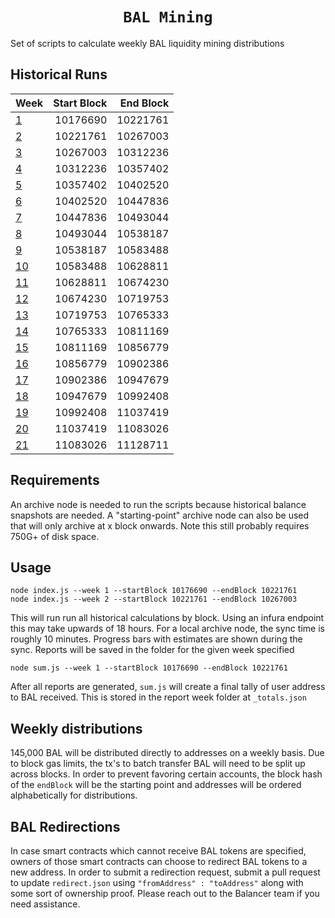 <h1 align=center><code>BAL Mining</code></h1>

Set of scripts to calculate weekly BAL liquidity mining distributions

## Historical Runs

| Week                           | Start Block | End Block |
| :----------------------------- | ----------: | --------: |
| [1](/reports/1/_totals.json)   |    10176690 |  10221761 |
| [2](/reports/2/_totals.json)   |    10221761 |  10267003 |
| [3](/reports/3/_totals.json)   |    10267003 |  10312236 |
| [4](/reports/4/_totals.json)   |    10312236 |  10357402 |
| [5](/reports/5/_totals.json)   |    10357402 |  10402520 |
| [6](/reports/6/_totals.json)   |    10402520 |  10447836 |
| [7](/reports/7/_totals.json)   |    10447836 |  10493044 |
| [8](/reports/8/_totals.json)   |    10493044 |  10538187 |
| [9](/reports/9/_totals.json)   |    10538187 |  10583488 |
| [10](/reports/10/_totals.json) |    10583488 |  10628811 |
| [11](/reports/11/_totals.json) |    10628811 |  10674230 |
| [12](/reports/12/_totals.json) |    10674230 |  10719753 |
| [13](/reports/13/_totals.json) |    10719753 |  10765333 |
| [14](/reports/14/_totals.json) |    10765333 |  10811169 |
| [15](/reports/15/_totals.json) |    10811169 |  10856779 |
| [16](/reports/16/_totals.json) |    10856779 |  10902386 |
| [17](/reports/17/_totals.json) |    10902386 |  10947679 |
| [18](/reports/18/_totals.json) |    10947679 |  10992408 |
| [19](/reports/19/_totals.json) |    10992408 |  11037419 |
| [20](/reports/20/_totals.json) |    11037419 |  11083026 |
| [21](/reports/21/_totals.json) |    11083026 |  11128711 |

## Requirements

An archive node is needed to run the scripts because historical balance snapshots are needed. A "starting-point" archive node can also be used that will only archive at x block onwards. Note this still probably requires 750G+ of disk space.

## Usage

```
node index.js --week 1 --startBlock 10176690 --endBlock 10221761
node index.js --week 2 --startBlock 10221761 --endBlock 10267003
```

This will run run all historical calculations by block. Using an infura endpoint this may take upwards of 18 hours. For a local archive node, the sync time is roughly 10 minutes. Progress bars with estimates are shown during the sync. Reports will be saved in the folder for the given week specified

```
node sum.js --week 1 --startBlock 10176690 --endBlock 10221761
```

After all reports are generated, `sum.js` will create a final tally of user address to BAL received. This is stored in the report week folder at `_totals.json`

## Weekly distributions

145,000 BAL will be distributed directly to addresses on a weekly basis. Due to block gas limits, the tx's to batch transfer BAL will need to be split up across blocks. In order to prevent favoring certain accounts, the block hash of the `endBlock` will be the starting point and addresses will be ordered alphabetically for distributions.

## BAL Redirections

In case smart contracts which cannot receive BAL tokens are specified, owners of those smart contracts can choose to redirect BAL tokens to a new address. In order to submit a redirection request, submit a pull request to update `redirect.json` using `"fromAddress" : "toAddress"` along with some sort of ownership proof. Please reach out to the Balancer team if you need assistance.
